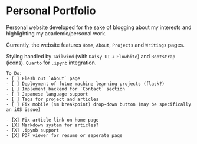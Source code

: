 
# Personal Portfolio
 
Personal website developed for the sake of blogging about my interests and highlighting my academic/personal work.


Currently, the website features `Home`, `About`, `Projects` and `Writings` pages.


Styling handled by `Tailwind` (with `Daisy UI` + `Flowbite`) and `Bootstrap` (icons). `Quarto` for `.ipynb` integration. 


```[tasklist]
To Do:
- [ ] Flesh out `About` page
- [ ] Deployment of futue machine learning projects (flask?)
- [ ] Implement backend for `Contact` section
- [ ] Japanese language support
- [ ] Tags for project and articles
- [ ] Fix mobile (sm breakpoint) drop-down button (may be specifically an iOS issue)

- [X] Fix article link on home page
- [X] Markdown system for articles?
- [X] .ipynb support
- [X] PDF viewer for resume or seperate page

```

